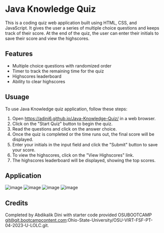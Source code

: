 # Java Knowledge Quiz

This is a coding quiz web application built using HTML, CSS, and JavaScript. It gives the user a series of multiple choice questions and keeps track of their score. At the end of the quiz, the user can enter their initials to save their score and view the highscores.

## Features

- Multiple choice questions with randomized order
- Timer to track the remaining time for the quiz
- Highscores leaderboard
- Ability to clear highscores

## Usuage 
To use Java Knowledge quiz application, follow these steps:

1. Open https://adini6.github.io/Java-Knowledge-Quiz/ in a web browser.
2. Click on the "Start Quiz" button to begin the quiz.
3. Read the questions and click on the answer choice.
4. Once the quiz is completed or the time runs out, the final score will be displayed.
5. Enter your initials in the input field and click the "Submit" button to save your score.
6. To view the highscores, click on the "View Highscores" link.
7. The highscores leaderboard will be displayed, showing the top scores.

## Application 
![image](https://github.com/adini6/Java-Knowledge-Quiz/assets/28551058/2df2fc97-f72c-4d4f-9568-137adfe7cd63)
![image](https://github.com/adini6/Java-Knowledge-Quiz/assets/28551058/3d3c6edc-a6a0-462f-a06f-dd487d076e98)
![image](https://github.com/adini6/Java-Knowledge-Quiz/assets/28551058/a2c1fc52-1532-41d2-8074-0dada15e5a4b)
![image](https://github.com/adini6/Java-Knowledge-Quiz/assets/28551058/ac4c6477-225c-4dd1-a8b0-9fca2d09d4b2)

## Credits
Completed by Abdikalik Dini with starter code provided OSUBOOTCAMP git@git.bootcampcontent.com:Ohio-State-University/OSU-VIRT-FSF-PT-04-2023-U-LOLC.git.



